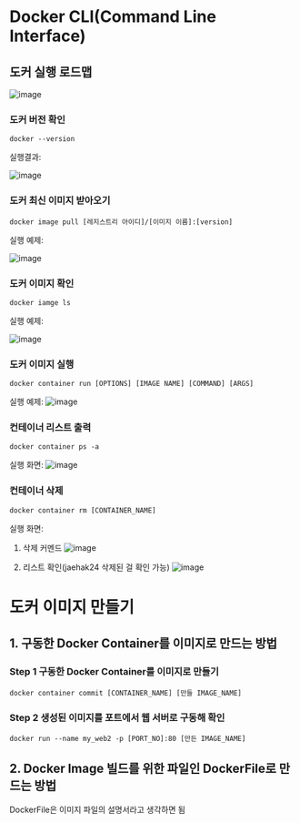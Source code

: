 # Docker CLI(Command Line Interface)


## 도커 실행 로드맵
![image](https://user-images.githubusercontent.com/65396939/205804642-598eecd1-3c02-436f-aaf2-432e0e3e41bc.png)


### 도커 버전 확인
    docker --version
실행결과:

![image](https://user-images.githubusercontent.com/65396939/205806783-69576ae0-b077-4e12-8cef-c6750da069ab.png)


### 도커 최신 이미지 받아오기

    docker image pull [레지스트리 아이디]/[이미지 이름]:[version]
    
실행 예제:

![image](https://user-images.githubusercontent.com/65396939/205807088-5940ea61-1cad-490a-8665-3b213bdadf3a.png)


### 도커 이미지 확인

    docker iamge ls
    
실행 예제: 

![image](https://user-images.githubusercontent.com/65396939/205807163-d4a0691b-94a3-463b-a512-2a0f418ef859.png)


### 도커 이미지 실행
    docker container run [OPTIONS] [IMAGE NAME] [COMMAND] [ARGS]
    
실행 예제:
![image](https://user-images.githubusercontent.com/65396939/205807382-96be9b24-549e-4691-b09a-76eb44c789dc.png)


### 컨테이너 리스트 출력
    docker container ps -a
    
실행 화면: 
![image](https://user-images.githubusercontent.com/65396939/205807455-638e5b19-98f8-421a-a8fa-ca8dfeff1c15.png)

### 컨테이너 삭제
    docker container rm [CONTAINER_NAME]
    
실행 화면:
1. 삭제 커멘드
  ![image](https://user-images.githubusercontent.com/65396939/205807592-11c0ba31-03c0-4c13-bfa8-883b1c5f3250.png)

2. 리스트 확인(jaehak24 삭제된 걸 확인 가능)
![image](https://user-images.githubusercontent.com/65396939/205807606-6d3fe1a5-6aae-4397-a7dd-aa8153412a11.png)


# 도커 이미지 만들기

## 1. 구동한 Docker Container를 이미지로 만드는 방법

### Step 1 구동한 Docker Container를 이미지로 만들기
    docker container commit [CONTAINER_NAME] [만들 IMAGE_NAME]
### Step 2 생성된 이미지를 포트에서 웹 서버로 구동해 확인
    docker run --name my_web2 -p [PORT_NO]:80 [만든 IMAGE_NAME]
    
    
## 2. Docker Image 빌드를 위한 파일인 DockerFile로 만드는 방법

DockerFile은 이미지 파일의 설명서라고 생각하면 됨





